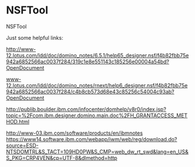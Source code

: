 NSFTool
=======

NSFTool


Just some helpful links:

http://www-12.lotus.com/ldd/doc/domino_notes/6.5.1/help65_designer.nsf/f4b82fbb75e942a6852566ac0037f284/319c1e8e551143c185256e00004a54bd?OpenDocument

www-12.lotus.com/ldd/doc/domino_notes/rnext/help6_designer.nsf/f4b82fbb75e942a6852566ac0037f284/c4b8cb573d68e43c85256c54004c93ab?OpenDocument

http://publib.boulder.ibm.com/infocenter/domhelp/v8r0/index.jsp?topic=%2Fcom.ibm.designer.domino.main.doc%2FH_GRANTACCESS_METHOD.html

http://www-03.ibm.com/software/products/en/ibmnotes
https://www14.software.ibm.com/webapp/iwm/web/reg/download.do?source=ESD-NTSDOMTRL&S_TACT=109HD0PW&S_CMP=web_dw_rt_swd&lang=en_US&S_PKG=CRP4VEN&cp=UTF-8&dlmethod=http
